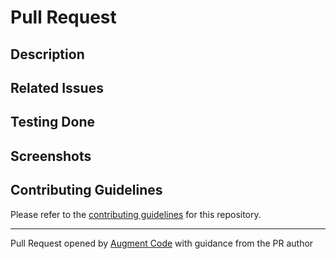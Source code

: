 # Pull Request

## Description

<!-- Describe the changes made in this pull request -->

## Related Issues

<!-- Link to any related issues using the GitHub syntax: "Fixes #123" or "Addresses #456" -->

## Testing Done

<!-- Describe the testing that has been done for these changes -->

## Screenshots

<!-- If applicable, add screenshots to help explain your changes -->

## Contributing Guidelines

Please refer to the [contributing guidelines](https://github.com/PitchConnect/fogis-reporter/blob/main/CONTRIBUTING.md) for this repository.

---
Pull Request opened by [Augment Code](https://www.augmentcode.com/) with guidance from the PR author
